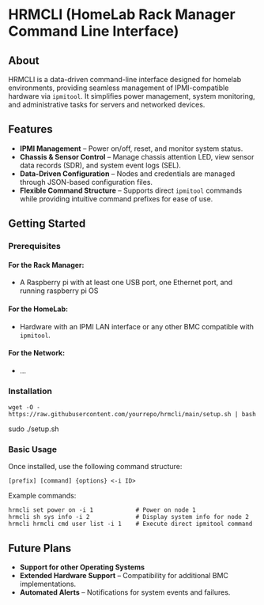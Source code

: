 # HRMCLI (HomeLab Rack Manager Command Line Interface)

## About
HRMCLI is a data-driven command-line interface designed for homelab environments, providing seamless management of IPMI-compatible hardware via `ipmitool`. It simplifies power management, system monitoring, and administrative tasks for servers and networked devices.

## Features
- **IPMI Management** – Power on/off, reset, and monitor system status.
- **Chassis & Sensor Control** – Manage chassis attention LED, view sensor data records (SDR), and system event logs (SEL).
- **Data-Driven Configuration** – Nodes and credentials are managed through JSON-based configuration files.
- **Flexible Command Structure** – Supports direct `ipmitool` commands while providing intuitive command prefixes for ease of use.

## Getting Started
### Prerequisites
#### For the Rack Manager:
- A Raspberry pi with at least one USB port, one Ethernet port, and running raspberry pi OS

#### For the HomeLab:
- Hardware with an IPMI LAN interface or any other BMC compatible with `ipmitool`.

#### For the Network:
- ...

### Installation
```
wget -O - https://raw.githubusercontent.com/yourrepo/hrmcli/main/setup.sh | bash
```
sudo ./setup.sh

### Basic Usage
Once installed, use the following command structure:
```
[prefix] [command] {options} <-i ID>
```
Example commands:
```
hrmcli set power on -i 1            # Power on node 1
hrmcli sh sys info -i 2             # Display system info for node 2
hrmcli hrmcli cmd user list -i 1    # Execute direct ipmitool command
```

## Future Plans
- **Support for other Operating Systems**
- **Extended Hardware Support** – Compatibility for additional BMC implementations.
- **Automated Alerts** – Notifications for system events and failures.

